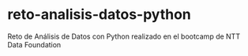 # reto-analisis-datos-python
Reto de Análisis de Datos con Python realizado en el bootcamp de NTT Data Foundation
